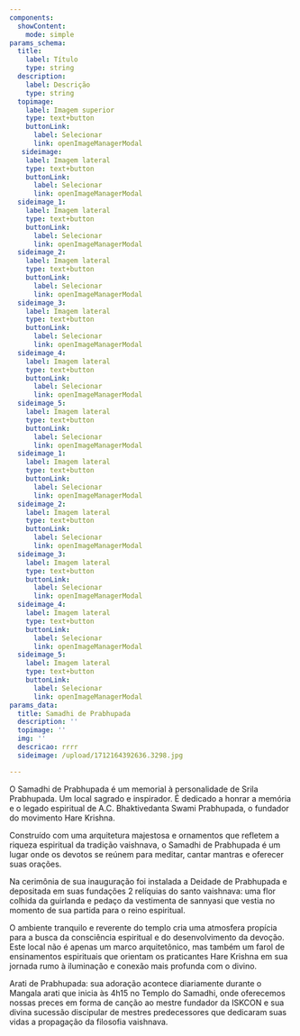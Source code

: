 ```yaml
---
components:
  showContent:
    mode: simple
params_schema:
  title:
    label: Título
    type: string
  description:
    label: Descrição
    type: string
  topimage:
    label: Imagem superior
    type: text+button
    buttonLink:
      label: Selecionar
      link: openImageManagerModal
   sideimage:
    label: Imagem lateral
    type: text+button
    buttonLink:
      label: Selecionar
      link: openImageManagerModal
  sideimage_1:
    label: Imagem lateral
    type: text+button
    buttonLink:
      label: Selecionar
      link: openImageManagerModal
  sideimage_2:
    label: Imagem lateral
    type: text+button
    buttonLink:
      label: Selecionar
      link: openImageManagerModal
  sideimage_3:
    label: Imagem lateral
    type: text+button
    buttonLink:
      label: Selecionar
      link: openImageManagerModal
  sideimage_4:
    label: Imagem lateral
    type: text+button
    buttonLink:
      label: Selecionar
      link: openImageManagerModal
  sideimage_5:
    label: Imagem lateral
    type: text+button
    buttonLink:
      label: Selecionar
      link: openImageManagerModal
  sideimage_1:
    label: Imagem lateral
    type: text+button
    buttonLink:
      label: Selecionar
      link: openImageManagerModal
  sideimage_2:
    label: Imagem lateral
    type: text+button
    buttonLink:
      label: Selecionar
      link: openImageManagerModal
  sideimage_3:
    label: Imagem lateral
    type: text+button
    buttonLink:
      label: Selecionar
      link: openImageManagerModal
  sideimage_4:
    label: Imagem lateral
    type: text+button
    buttonLink:
      label: Selecionar
      link: openImageManagerModal
  sideimage_5:
    label: Imagem lateral
    type: text+button
    buttonLink:
      label: Selecionar
      link: openImageManagerModal
params_data:
  title: Samadhi de Prabhupada
  description: ''
  topimage: ''
  img: ''
  descricao: rrrr
  sideimage: /upload/1712164392636.3298.jpg

---
```


O Samadhi de Prabhupada é um memorial à personalidade de Srila Prabhupada. Um local sagrado e inspirador. É dedicado a honrar a memória e o legado espiritual de A.C. Bhaktivedanta Swami Prabhupada, o fundador do movimento Hare Krishna.

Construído com uma arquitetura majestosa e ornamentos que refletem a riqueza espiritual da tradição vaishnava, o Samadhi de Prabhupada é um lugar onde os devotos se reúnem para meditar, cantar mantras e oferecer suas orações. 

Na cerimônia de sua inauguração foi instalada a Deidade de Prabhupada e depositada em suas fundações 2 relíquias do santo vaishnava: uma flor colhida da guirlanda e pedaço da vestimenta de sannyasi que vestia no momento de sua partida para o reino espiritual.

O ambiente tranquilo e reverente do templo cria uma atmosfera propícia para a busca da consciência espiritual e do desenvolvimento da devoção. Este local não é apenas um marco arquitetônico, mas também um farol de ensinamentos espirituais que orientam os praticantes Hare Krishna em sua jornada rumo à iluminação e conexão mais profunda com o divino.

Arati de Prabhupada: sua adoração acontece diariamente durante o Mangala arati que inicia às 4h15 no Templo do Samadhi, onde oferecemos nossas preces em forma de canção ao mestre fundador da ISKCON e sua divina sucessão discipular de mestres predecessores que dedicaram suas vidas a propagação da filosofia vaishnava.